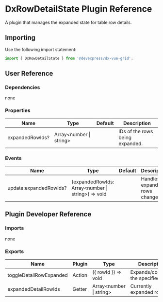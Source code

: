 # DxRowDetailState Plugin Reference

A plugin that manages the expanded state for table row details.

## Importing

Use the following import statement:

```js
import { DxRowDetailState } from '@devexpress/dx-vue-grid';
```

## User Reference

### Dependencies

none

### Properties

Name | Type | Default | Description
-----|------|---------|------------
expandedRowIds? | Array&lt;number &#124; string&gt; | | IDs of the rows being expanded.

### Events

Name | Type | Default | Description
-----|------|---------|------------
update:expandedRowIds? | (expandedRowIds: Array&lt;number &#124; string&gt;) => void | | Handles expanded rows changes.

## Plugin Developer Reference

### Imports

none

### Exports

Name | Plugin | Type | Description
-----|--------|------|------------
toggleDetailRowExpanded | Action | ({ rowId }) => void | Expands/collapses the specified row.
expandedDetailRowIds | Getter | Array&lt;number &#124; string&gt; | Currently expanded rows.
